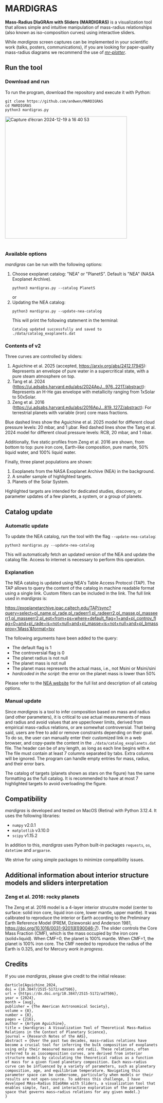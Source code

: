 # MARDIGRAS
**Mass-Radius DIaGRAm with Sliders (MARDIGRAS)** is a visualization tool that allows simple and intuitive manipulation of mass-radius relationships (also known as iso-composition curves) using interactive sliders.

While *mardigras* screen captures can be implemented in your scientific work (talks, posters, communications), if you are looking for paper-quality mass-radius diagrams we recommend the use of [*mr-plotter*](https://github.com/castro-gzlz/mr-plotter).

## Run the tool
### Download and run
To run the program, download the repository and execute it with Python:
```
git clone https://github.com/an0wen/MARDIGRAS
cd MARDIGRAS
python3 mardigras.py
```
<img width="400" alt="Capture d’écran 2024-12-19 à 16 40 53" src="https://github.com/user-attachments/assets/5b125d86-712b-4fba-a89a-afa08e008169" />
<br/>
<br/>

### Available options
*mardigras* can be run with the following options:
1. Choose exoplanet catalog: "NEA" or "PlanetS". Default is "NEA" (NASA Exoplanet Archive).
   ```
   python3 mardigras.py --catalog PlanetS
   ```
   or
3. Updating the NEA catalog:
   ```
   python3 mardigras.py --update-nea-catalog
   ```
   This will print the following statement in the terminal:
   ```
   Catalog updated successfully and saved to ./data/catalog_exoplanets.dat
   ```

### Contents of v2
Three curves are controlled by sliders:
1. Aguichine et al. 2025 (accepted, https://arxiv.org/abs/2412.17945): Represents an envelope of pure water in a supercritical state, with a pure steam atmosphere on top.
2. Tang et al. 2024 (https://ui.adsabs.harvard.edu/abs/2024ApJ...976..221T/abstract): Represents an H-He gas envelope with metallicity ranging from 1xSolar to 50xSolar.
3. Zeng et al. 2016 (https://ui.adsabs.harvard.edu/abs/2016ApJ...819..127Z/abstract): For terrestrial planets with variable (iron) core mass fractions.

Blue dashed lines show the Aguichine et al. 2025 model for different cloud pressure levels: 20 mbar, and 1 µbar.
Red dashed lines show the Tang et al. 2024 model for different cloud pressure levels: RCB, 20 mbar, and 1 nbar.

Additionally, five static profiles from Zeng et al. 2016 are shown, from bottom to top: pure iron core, Earth-like composition, pure mantle, 50% liquid water, and 100% liquid water.

Finally, three planet populations are shown:
1. Exoplanets from the NASA Exoplanet Archive (NEA) in the background.
2. A smaller sample of highlighted targets.
3. Planets of the Solar System.

Highlighted targets are intended for dedicated studies, discovery, or parameter updates of a few planets, a system, or a group of planets.

## Catalog update
### Automatic update
To update the NEA catalog, run the tool with the flag `--update-nea-catalog`:
```
python3 mardigras.py --update-nea-catalog
```
This will automatically fetch an updated version of the NEA and update the catalog file. Access to internet is necessary to perform this operation.

### Explanation
The NEA catalog is updated using NEA's Table Access Protocol (TAP). The TAP allows to query the content of the catalog in machine readable format using a single link. Custom filters can be included in the link. The full link used in *mardigras* is:

https://exoplanetarchive.ipac.caltech.edu/TAP/sync?query=select+pl_name,pl_rade,pl_radeerr1,pl_radeerr2,pl_masse,pl_masseerr1,pl_masseerr2,pl_eqt+from+ps+where+default_flag=1+and+pl_controv_flag=0+and+pl_rade+is+not+null+and+pl_masse+is+not+null+and+pl_bmassprov='Mass'&format=tsv

The following arguments have been added to the query:
- The default flag is 1
- The controversial flag is 0
- The planet radius is not null
- The planet mass is not null
- The planet mass represents the actual mass, i.e., not Msini or Msini/sini
- *hardcoded in the script*: the error on the planet mass is lower than 50%

Please refer to the [NEA website](https://exoplanetarchive.ipac.caltech.edu/docs/API_exoplanet_columns.html) for the full list and description of all catalog options.

### Manual update
Since *mardigras* is a tool to infer composition based on mass and radius (and other parameters), it is critical to use actual measurements of mass and radius and avoid values that are upper/lower limits, derived from empirical mass-radius relations, or are somewhat controversial. That being said, users are free to add or remove constraints depending on their goal. To do so, the user can manually enter their customized link in a web browser, and copy-paste the content in the `./data/catalog_exoplanets.dat` file. The header can be of any length, as long as each line begins with `#`. The file must contain at least 7 columns separated by tabs. Extra columns will be ignored. The program can handle empty entries for mass, radius, and their error bars.

The catalog of targets (planets shown as stars on the figure) has the same formatting as the full catalog. It is recommended to have at most 7 highlighted targets to avoid overloading the figure.

## Compatibility

*mardigras* is developed and tested on MacOS (Retina) with Python 3.12.4. It uses the following libraries:
- `numpy` v2.0.1
- `matplotlib` v3.10.0
- `scipy` v1.15.2

In addition to this, *mardigras* uses Python built-in packages `requests`, `os`, `datetime` and `argparse`. 

We strive for using simple packages to minimize compatibility issues.

## Additional information about interior structure models and sliders interpretation

### Zeng et al. 2016: rocky planets

The Zeng et al. 2016 model is a 4-layer interior strucutre model (center to surface: solid iron core, liquid iron core, lower mantle, upper mantle). It was calibrated to reproduce the interior or Earth according to the Preliminary Earth Reference Model (PREM, Dziewonski and Anderson 1981, https://doi.org/10.1016/0031-9201(81)90046-7). The slider controls the Core Mass Fraction (CMF), which is the mass occupied by the iron core (solid+liquid). When CMF=0, the planet is 100% mantle. When CMF=1, the planet is 100% iron core. The CMF needed to reproduce the radius of the Earth is 0.325, and for Mercury *work in progress*.


## Credits

If you use *mardigras*, please give credit to the initial release:
```
@article{Aguichine_2024,
doi = {10.3847/2515-5172/ad7506},
url = {https://dx.doi.org/10.3847/2515-5172/ad7506},
year = {2024},
month = {aug},
publisher = {The American Astronomical Society},
volume = {8},
number = {8},
pages = {216},
author = {Artyom Aguichine},
title = {mardigras: A Visualization Tool of Theoretical Mass–Radius Relations in the Context of Planetary Science},
journal = {Research Notes of the AAS},
abstract = {Over the past two decades, mass–radius relations have become a crucial tool for inferring the bulk composition of exoplanets using only their measured masses and radii. These relations, often referred to as isocomposition curves, are derived from interior structure models by calculating the theoretical radius as a function of mass for a given fixed planetary composition. Each mass–radius curve can be influenced by a variety of parameters, such as planetary composition, age, and equilibrium temperature. Navigating this parameter space can be cumbersome, particularly when models or their results are not open-source. To address this challenge, I have developed MAss–Radius DIaGRAm with Sliders, a visualization tool that enables simple, fast, and interactive exploration of the parameter space that governs mass–radius relations for any given model.}
}
```
